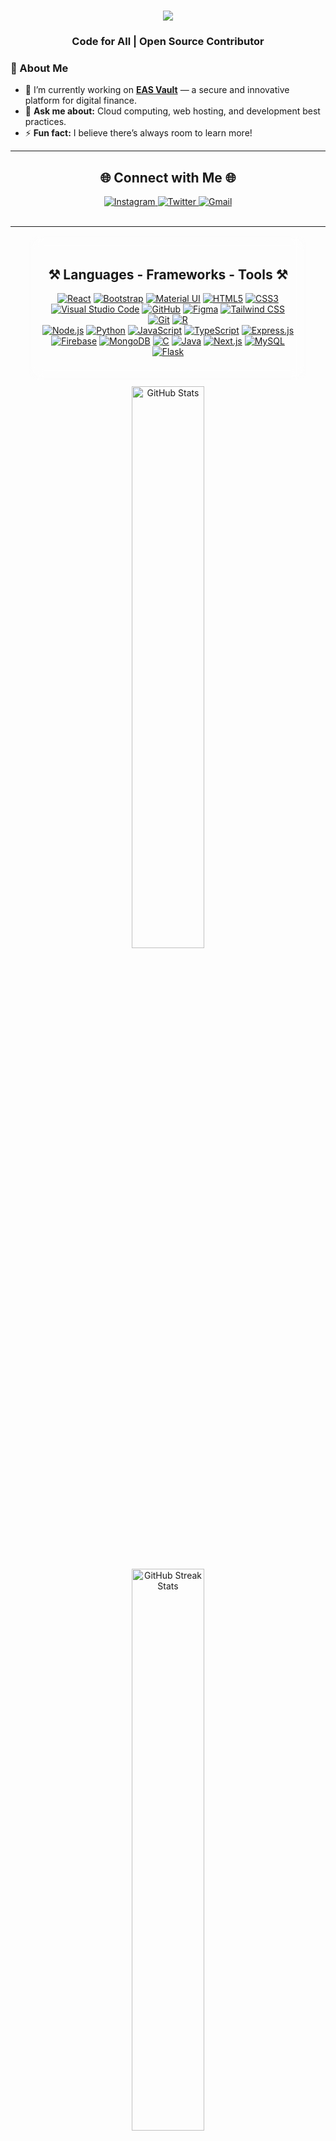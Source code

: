 <h1 align="center">
    <img src="https://readme-typing-svg.herokuapp.com/?font=Righteous&size=35&center=true&vCenter=true&width=500&height=70&duration=4000&lines=Hi+There!+👋;+I'm+Abhinav+Yadav!;" />
</h1>
<h3 align="center">Code for All | Open Source Contributor</h3>

### 👋 About Me

- 🔭 I’m currently working on **[EAS Vault](https://easvault.com)** — a secure and innovative platform for digital finance.
- 💬 **Ask me about:** Cloud computing, web hosting, and development best practices.
- ⚡ **Fun fact:** I believe there’s always room to learn more!
---
<h2 align="center">🌐 Connect with Me 🌐</h2>
<div align="center">
    <a href="https://www.instagram.com/yourusername" target="_blank">
        <img src="https://skillicons.dev/icons?i=instagram" alt="Instagram" />
    </a>
    <a href="https://twitter.com/yourusername" target="_blank">
        <img src="https://skillicons.dev/icons?i=twitter" alt="Twitter" />
    </a>
    <a href="mailto:abhinav.ydv@icloud.com" target="_blank">
        <img src="https://skillicons.dev/icons?i=gmail" alt="Gmail" />
    </a>
</div>
<br/>
<hr/>
<div align="center" style="background: rgba(255, 255, 255, 0.1); backdrop-filter: blur(10px); border-radius: 15px; padding: 20px; width: 80%; margin: 0 auto;">
    <h2 align="center">⚒️ Languages - Frameworks - Tools ⚒️</h2>
    <div align="center">
        <a href="https://reactjs.org/" target="_blank"><img src="https://skillicons.dev/icons?i=react" alt="React" /></a>
        <a href="https://getbootstrap.com/" target="_blank"><img src="https://skillicons.dev/icons?i=bootstrap" alt="Bootstrap" /></a>
        <a href="https://mui.com/" target="_blank"><img src="https://skillicons.dev/icons?i=mui" alt="Material UI" /></a>
        <a href="https://developer.mozilla.org/en-US/docs/Web/HTML" target="_blank"><img src="https://skillicons.dev/icons?i=html" alt="HTML5" /></a>
        <a href="https://developer.mozilla.org/en-US/docs/Web/CSS" target="_blank"><img src="https://skillicons.dev/icons?i=css" alt="CSS3" /></a>
        <a href="https://code.visualstudio.com/" target="_blank"><img src="https://skillicons.dev/icons?i=vscode" alt="Visual Studio Code" /></a>
        <a href="https://github.com/" target="_blank"><img src="https://skillicons.dev/icons?i=github" alt="GitHub" /></a>
        <a href="https://figma.com/" target="_blank"><img src="https://skillicons.dev/icons?i=figma" alt="Figma" /></a>
        <a href="https://tailwindcss.com/" target="_blank"><img src="https://skillicons.dev/icons?i=tailwind" alt="Tailwind CSS" /></a>
        <a href="https://git-scm.com/" target="_blank"><img src="https://skillicons.dev/icons?i=git" alt="Git" /></a>
        <a href="https://www.r-project.org/" target="_blank"><img src="https://skillicons.dev/icons?i=r" alt="R" /></a>
        <br>
        <a href="https://nodejs.org/" target="_blank"><img src="https://skillicons.dev/icons?i=nodejs" alt="Node.js" /></a>
        <a href="https://www.python.org/" target="_blank"><img src="https://skillicons.dev/icons?i=python" alt="Python" /></a>
        <a href="https://developer.mozilla.org/en-US/docs/Web/JavaScript" target="_blank"><img src="https://skillicons.dev/icons?i=javascript" alt="JavaScript" /></a>
        <a href="https://www.typescriptlang.org/" target="_blank"><img src="https://skillicons.dev/icons?i=typescript" alt="TypeScript" /></a>
        <a href="https://expressjs.com/" target="_blank"><img src="https://skillicons.dev/icons?i=express" alt="Express.js" /></a>
        <a href="https://firebase.google.com/" target="_blank"><img src="https://skillicons.dev/icons?i=firebase" alt="Firebase" /></a>
        <a href="https://www.mongodb.com/" target="_blank"><img src="https://skillicons.dev/icons?i=mongodb" alt="MongoDB" /></a>
        <a href="https://en.wikipedia.org/wiki/C_(programming_language)" target="_blank"><img src="https://skillicons.dev/icons?i=c" alt="C" /></a>
        <a href="https://www.java.com/" target="_blank"><img src="https://skillicons.dev/icons?i=java" alt="Java" /></a>
        <a href="https://nextjs.org/" target="_blank"><img src="https://skillicons.dev/icons?i=nextjs" alt="Next.js" /></a>
        <a href="https://www.mysql.com/" target="_blank"><img src="https://skillicons.dev/icons?i=mysql" alt="MySQL" /></a>
        <a href="https://flask.palletsprojects.com/" target="_blank"><img src="https://skillicons.dev/icons?i=flask" alt="Flask" /></a>
    </div>
    <br/>
</div>
<!-- Quick Stats & Highlights Section -->
<div align="center">
    <img src="https://github-readme-stats.vercel.app/api?username=yourusername&show_icons=true&theme=transparent&hide_border=true&text_color=ffffff&title_color=ffffff&icon_color=6e40c9&bg_color=00000000&custom_title=Abhi's+GitHub+Stats" alt="GitHub Stats" width="48%" style="margin: 10px;">
    <img src="https://github-readme-streak-stats.herokuapp.com/?user=yourusername&theme=transparent&hide_border=true&background=00000000&text_color=ffffff&sideNums=6e40c9&currStreakNum=ffffff&sideLabels=ffffff&ring=6e40c9" alt="GitHub Streak Stats" width="48%" style="margin: 10px;">
</div>
<div align="center">
  <h2>🐍 My Contributions 🐍</h2>
  <br>
  <img src="https://raw.githubusercontent.com/ydvabhinav/ydvabhinav/output/snake.svg" alt="Snake animation" />
  
  <br/><br/><br/>
</div>

<hr/>
